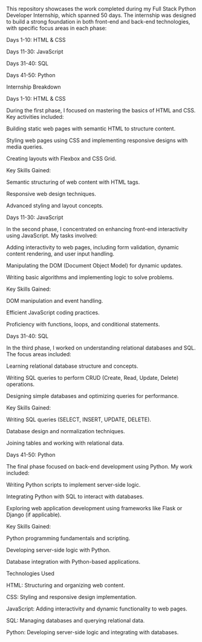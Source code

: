 This repository showcases the work completed during my Full Stack Python Developer Internship, which spanned 50 days. The internship was designed to build a strong foundation in both front-end and back-end technologies, with specific focus areas in each phase:

Days 1-10: HTML & CSS

Days 11-30: JavaScript

Days 31-40: SQL

Days 41-50: Python

Internship Breakdown

Days 1-10: HTML & CSS

During the first phase, I focused on mastering the basics of HTML and CSS. Key activities included:

Building static web pages with semantic HTML to structure content.

Styling web pages using CSS and implementing responsive designs with media queries.

Creating layouts with Flexbox and CSS Grid.

Key Skills Gained:

Semantic structuring of web content with HTML tags.

Responsive web design techniques.

Advanced styling and layout concepts.

Days 11-30: JavaScript

In the second phase, I concentrated on enhancing front-end interactivity using JavaScript. My tasks involved:

Adding interactivity to web pages, including form validation, dynamic content rendering, and user input handling.

Manipulating the DOM (Document Object Model) for dynamic updates.

Writing basic algorithms and implementing logic to solve problems.

Key Skills Gained:

DOM manipulation and event handling.

Efficient JavaScript coding practices.

Proficiency with functions, loops, and conditional statements.

Days 31-40: SQL

In the third phase, I worked on understanding relational databases and SQL. The focus areas included:

Learning relational database structure and concepts.

Writing SQL queries to perform CRUD (Create, Read, Update, Delete) operations.

Designing simple databases and optimizing queries for performance.

Key Skills Gained:

Writing SQL queries (SELECT, INSERT, UPDATE, DELETE).

Database design and normalization techniques.

Joining tables and working with relational data.

Days 41-50: Python

The final phase focused on back-end development using Python. My work included:

Writing Python scripts to implement server-side logic.

Integrating Python with SQL to interact with databases.

Exploring web application development using frameworks like Flask or Django (if applicable).

Key Skills Gained:

Python programming fundamentals and scripting.

Developing server-side logic with Python.

Database integration with Python-based applications.

Technologies Used

HTML: Structuring and organizing web content.

CSS: Styling and responsive design implementation.

JavaScript: Adding interactivity and dynamic functionality to web pages.

SQL: Managing databases and querying relational data.

Python: Developing server-side logic and integrating with databases.
